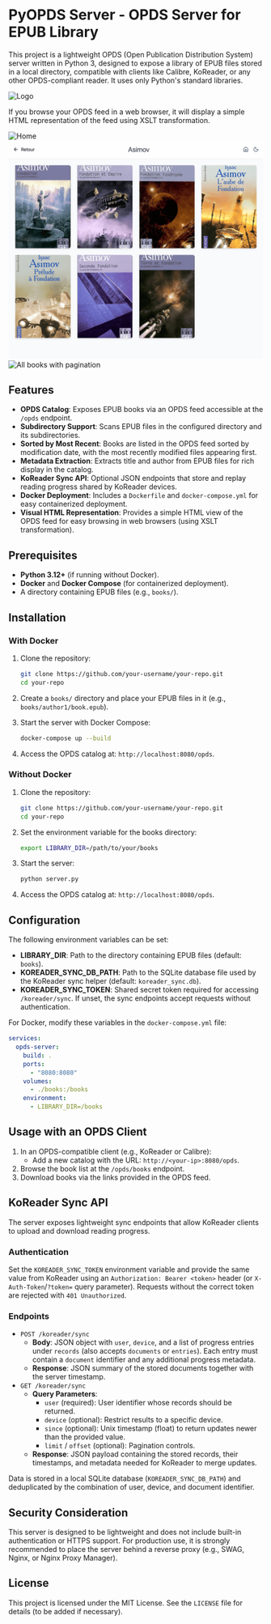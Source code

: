 # PyOPDS Server - OPDS Server for EPUB Library

This project is a lightweight OPDS (Open Publication Distribution System) server written in Python 3, designed to expose a library of EPUB files stored in a local directory, compatible with clients like Calibre, KoReader, or any other OPDS-compliant reader. It uses only Python's standard libraries.

![Logo](./preview/ereader.jpeg)

If you browse your OPDS feed in a web browser, it will display a simple HTML representation of the feed using XSLT transformation.

![Home](./preview/preview.png)
![Book list sample](./preview/preview2.png)
![All books with pagination](./preview/preview3.png)

## Features

- **OPDS Catalog**: Exposes EPUB books via an OPDS feed accessible at the `/opds` endpoint.
- **Subdirectory Support**: Scans EPUB files in the configured directory and its subdirectories.
- **Sorted by Most Recent**: Books are listed in the OPDS feed sorted by modification date, with the most recently modified files appearing first.
- **Metadata Extraction**: Extracts title and author from EPUB files for rich display in the catalog.
- **KoReader Sync API**: Optional JSON endpoints that store and replay reading progress shared by KoReader devices.
- **Docker Deployment**: Includes a `Dockerfile` and `docker-compose.yml` for easy containerized deployment.
- **Visual HTML Representation**: Provides a simple HTML view of the OPDS feed for easy browsing in web browsers (using XSLT transformation).

## Prerequisites

- **Python 3.12+** (if running without Docker).
- **Docker** and **Docker Compose** (for containerized deployment).
- A directory containing EPUB files (e.g., `books/`).

## Installation

### With Docker

1. Clone the repository:

   ```bash
   git clone https://github.com/your-username/your-repo.git
   cd your-repo
   ```

2. Create a `books/` directory and place your EPUB files in it (e.g., `books/author1/book.epub`).
3. Start the server with Docker Compose:

   ```bash
   docker-compose up --build
   ```

4. Access the OPDS catalog at: `http://localhost:8080/opds`.

### Without Docker

1. Clone the repository:

   ```bash
   git clone https://github.com/your-username/your-repo.git
   cd your-repo
   ```

2. Set the environment variable for the books directory:

   ```bash
   export LIBRARY_DIR=/path/to/your/books
   ```

3. Start the server:

   ```bash
   python server.py
   ```

4. Access the OPDS catalog at: `http://localhost:8080/opds`.

## Configuration

The following environment variables can be set:

- **LIBRARY_DIR**: Path to the directory containing EPUB files (default: `books`).
- **KOREADER_SYNC_DB_PATH**: Path to the SQLite database file used by the KoReader sync helper (default: `koreader_sync.db`).
- **KOREADER_SYNC_TOKEN**: Shared secret token required for accessing `/koreader/sync`. If unset, the sync endpoints accept requests without authentication.

For Docker, modify these variables in the `docker-compose.yml` file:

```yaml
services:
  opds-server:
    build: .
    ports:
      - "8080:8080"
    volumes:
      - ./books:/books
    environment:
      - LIBRARY_DIR=/books
```

## Usage with an OPDS Client

1. In an OPDS-compatible client (e.g., KoReader or Calibre):
   - Add a new catalog with the URL: `http://<your-ip>:8080/opds`.
2. Browse the book list at the `/opds/books` endpoint.
3. Download books via the links provided in the OPDS feed.

## KoReader Sync API

The server exposes lightweight sync endpoints that allow KoReader clients to upload and download reading progress.

### Authentication

Set the `KOREADER_SYNC_TOKEN` environment variable and provide the same value from KoReader using an `Authorization: Bearer <token>` header (or `X-Auth-Token`/`?token=` query parameter). Requests without the correct token are rejected with `401 Unauthorized`.

### Endpoints

- `POST /koreader/sync`
  - **Body**: JSON object with `user`, `device`, and a list of progress entries under `records` (also accepts `documents` or `entries`). Each entry must contain a `document` identifier and any additional progress metadata.
  - **Response**: JSON summary of the stored documents together with the server timestamp.
- `GET /koreader/sync`
  - **Query Parameters**:
    - `user` (required): User identifier whose records should be returned.
    - `device` (optional): Restrict results to a specific device.
    - `since` (optional): Unix timestamp (float) to return updates newer than the provided value.
    - `limit` / `offset` (optional): Pagination controls.
  - **Response**: JSON payload containing the stored records, their timestamps, and metadata needed for KoReader to merge updates.

Data is stored in a local SQLite database (`KOREADER_SYNC_DB_PATH`) and deduplicated by the combination of user, device, and document identifier.

## Security Consideration

This server is designed to be lightweight and does not include built-in authentication or HTTPS support. For production use, it is strongly recommended to place the server behind a reverse proxy (e.g., SWAG, Nginx, or Nginx Proxy Manager).

## License

This project is licensed under the MIT License. See the `LICENSE` file for details (to be added if necessary).
